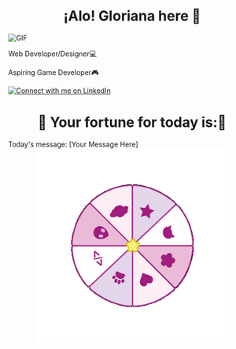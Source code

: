 
<h1 align="center"> ¡Alo! Gloriana here 👋 </h1>
    <img alt="GIF" src="https://static.wikia.nocookie.net/cult-of-the-lamb/images/a/ad/Lamb_Eat_Good.gif/revision/latest?cb=20221123203734" height="100" /> 
<div>
  <span>
    <p> Web Developer/Designer💻 </p>
  </span>
  <span>
     <p>  Aspiring Game Developer🎮 </p>
  </span>
</div>


[![Connect with me on LinkedIn](https://img.shields.io/badge/LinkedIn-Connect-pink?style=for-the-badge&logo=linkedin)](https://www.linkedin.com/in/gloriana-zelaya-quirós-b30a6023a/)

<h1 align="center"> 🌸 Your fortune for today is:🌸 </h1>
Today's message: [Your Message Here]
<div align="center">
  <img alt="PNG" src="wheelgif.gif"/>
</div>



